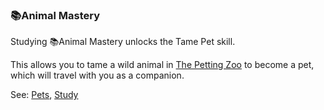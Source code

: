 ### 📚Animal Mastery
Studying 📚Animal Mastery unlocks the Tame Pet skill.

This allows you to tame a wild animal in [The Petting Zoo](../petting_zoo/index.md) to become a pet, which will travel with you as a
  companion.

See: [Pets](../petting_zoo/pets.md), [Study](../trade_school/study.md)



